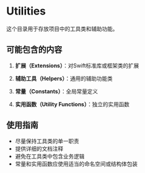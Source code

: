 # Utilities

这个目录用于存放项目中的工具类和辅助功能。

## 可能包含的内容

1. **扩展（Extensions）**：对Swift标准库或框架类的扩展

2. **辅助工具（Helpers）**：通用的辅助功能类

3. **常量（Constants）**：全局常量定义

4. **实用函数（Utility Functions）**：独立的实用函数

## 使用指南

- 尽量保持工具类的单一职责
- 提供详细的文档注释
- 避免在工具类中包含业务逻辑
- 常量和实用函数应使用适当的命名空间或结构体包装 